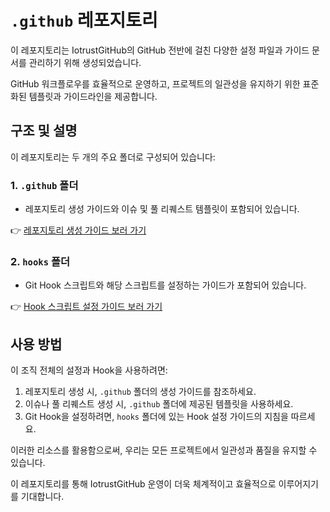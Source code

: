 # `.github` 레포지토리

이 레포지토리는 IotrustGitHub의 GitHub 전반에 걸친 다양한 설정 파일과 가이드 문서를 관리하기 위해 생성되었습니다.

GitHub 워크플로우를 효율적으로 운영하고, 프로젝트의 일관성을 유지하기 위한 표준화된 템플릿과 가이드라인을 제공합니다.

## 구조 및 설명

이 레포지토리는 두 개의 주요 폴더로 구성되어 있습니다:

### 1. `.github` 폴더

- 레포지토리 생성 가이드와 이슈 및 풀 리퀘스트 템플릿이 포함되어 있습니다.

👉 [레포지토리 생성 가이드 보러 가기](https://github.com/IotrustGitHub/.github/tree/main/github)

### 2. `hooks` 폴더

- Git Hook 스크립트와 해당 스크립트를 설정하는 가이드가 포함되어 있습니다.

👉 [Hook 스크립트 설정 가이드 보러 가기](https://github.com/IotrustGitHub/.github/tree/main/hooks)

## 사용 방법

이 조직 전체의 설정과 Hook을 사용하려면:

1. 레포지토리 생성 시, `.github` 폴더의 생성 가이드를 참조하세요.
2. 이슈나 풀 리퀘스트 생성 시, `.github` 폴더에 제공된 템플릿을 사용하세요.
3. Git Hook을 설정하려면, `hooks` 폴더에 있는 Hook 설정 가이드의 지침을 따르세요.

이러한 리소스를 활용함으로써, 우리는 모든 프로젝트에서 일관성과 품질을 유지할 수 있습니다.

이 레포지토리를 통해 IotrustGitHub 운영이 더욱 체계적이고 효율적으로 이루어지기를 기대합니다.
